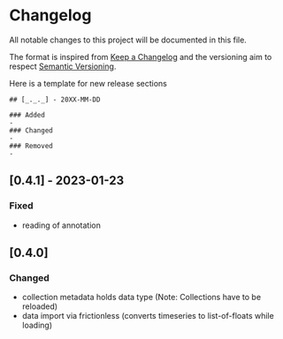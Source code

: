 # Changelog
All notable changes to this project will be documented in this file.

The format is inspired from [Keep a Changelog](http://keepachangelog.com/en/1.0.0/)
and the versioning aim to respect [Semantic Versioning](http://semver.org/spec/v2.0.0.html).

Here is a template for new release sections

```
## [_._._] - 20XX-MM-DD

### Added
-
### Changed
-
### Removed
-
```

## [0.4.1] - 2023-01-23

### Fixed
- reading of annotation


## [0.4.0]

### Changed
- collection metadata holds data type (Note: Collections have to be reloaded)
- data import via frictionless (converts timeseries to list-of-floats while loading)

